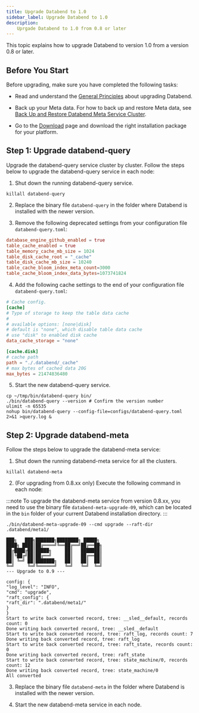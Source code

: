 ```yaml
---
title: Upgrade Databend to 1.0
sidebar_label: Upgrade Databend to 1.0
description:
    Uprgade Databend to 1.0 from 0.8 or later
---
```


This topic explains how to upgrade Databend to version 1.0 from a version 0.8 or later.

## Before You Start

Before upgrading, make sure you have completed the following tasks:

- Read and understand the [General Principles](50-upgrade.md#general-principles) about upgrading Databend.

- Back up your Meta data. For how to back up and restore Meta data, see [Back Up and Restore Databend Meta Service Cluster](../08-backup-restore/10-backup-and-restore-schema.md).

- Go to the [Download](https://databend.rs/download) page and download the right installation package for your platform.

## Step 1: Upgrade databend-query

Upgrade the databend-query service cluster by cluster. Follow the steps below to upgrade the databend-query service in each node:

1. Shut down the running databend-query service.

```shell
killall databend-query
```

2. Replace the binary file `databend-query` in the folder where Databend is installed with the newer version.

3. Remove the following deprecated settings from your configuration file `databend-query.toml`:

```toml
database_engine_github_enabled = true
table_cache_enabled = true
table_memory_cache_mb_size = 1024
table_disk_cache_root = "_cache"
table_disk_cache_mb_size = 10240
table_cache_bloom_index_meta_count=3000
table_cache_bloom_index_data_bytes=1073741824
```

4. Add the following cache settings to the end of your configuration file `databend-query.toml`:

```toml
# Cache config.
[cache]
# Type of storage to keep the table data cache
#
# available options: [none|disk]
# default is "none", which disable table data cache
# use "disk" to enabled disk cache
data_cache_storage = "none"

[cache.disk]
# cache path
path = "./.databend/_cache"
# max bytes of cached data 20G
max_bytes = 21474836480
```

5. Start the new databend-query service.

```shell
cp ~/tmp/bin/databend-query bin/
./bin/databend-query --version # Confirm the version number
ulimit -n 65535
nohup bin/databend-query --config-file=configs/databend-query.toml 2>&1 >query.log &
```

## Step 2: Upgrade databend-meta

Follow the steps below to upgrade the databend-meta service:

1. Shut down the running databend-meta service for all the clusters.

```shell
killall databend-meta
```

2. (For upgrading from 0.8.xx only) Execute the following command in each node:

:::note
To upgrade the databend-meta service from version 0.8.xx, you need to use the binary file `databend-meta-upgrade-09`, which can be located in the `bin` folder of your current Databend installation directory.
:::

```shell
./bin/databend-meta-upgrade-09 --cmd upgrade --raft-dir .databend/meta1/

███╗   ███╗███████╗████████╗ █████╗
████╗ ████║██╔════╝╚══██╔══╝██╔══██╗
██╔████╔██║█████╗     ██║   ███████║
██║╚██╔╝██║██╔══╝     ██║   ██╔══██║
██║ ╚═╝ ██║███████╗   ██║   ██║  ██║
╚═╝     ╚═╝╚══════╝   ╚═╝   ╚═╝  ╚═╝
--- Upgrade to 0.9 ---

config: {
"log_level": "INFO",
"cmd": "upgrade",
"raft_config": {
"raft_dir": ".databend/meta1/"
}
}
Start to write back converted record, tree: __sled__default, records count: 0
Done writing back converted record, tree: __sled__default
Start to write back converted record, tree: raft_log, records count: 7
Done writing back converted record, tree: raft_log
Start to write back converted record, tree: raft_state, records count: 0
Done writing back converted record, tree: raft_state
Start to write back converted record, tree: state_machine/0, records count: 12
Done writing back converted record, tree: state_machine/0
All converted
```

3. Replace the binary file `databend-meta` in the folder where Databend is installed with the newer version.

4. Start the new databend-meta service in each node.
